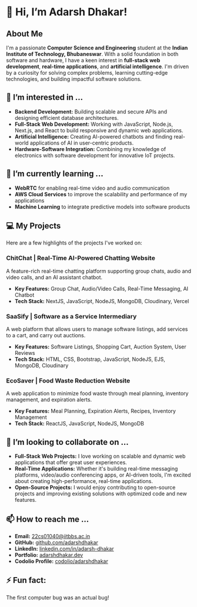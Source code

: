 # 👋 Hi, I’m Adarsh Dhakar!

## About Me
I'm a passionate **Computer Science and Engineering** student at the **Indian Institute of Technology, Bhubaneswar**. With a solid foundation in both software and hardware, I have a keen interest in **full-stack web development**, **real-time applications**, and **artificial intelligence**. I'm driven by a curiosity for solving complex problems, learning cutting-edge technologies, and building impactful software solutions.

## 👀 I’m interested in ...
- **Backend Development:** Building scalable and secure APIs and designing efficient database architectures.
- **Full-Stack Web Development:** Working with JavaScript, Node.js, Next.js, and React to build responsive and dynamic web applications.
- **Artificial Intelligence:** Creating AI-powered chatbots and finding real-world applications of AI in user-centric products.
- **Hardware-Software Integration:** Combining my knowledge of electronics with software development for innovative IoT projects.

## 🌱 I’m currently learning ...
- **WebRTC** for enabling real-time video and audio communication
- **AWS Cloud Services** to improve the scalability and performance of my applications
- **Machine Learning** to integrate predictive models into software products

## 💻 My Projects
Here are a few highlights of the projects I've worked on:

### **ChitChat | Real-Time AI-Powered Chatting Website**
A feature-rich real-time chatting platform supporting group chats, audio and video calls, and an AI assistant chatbot.
- **Key Features:** Group Chat, Audio/Video Calls, Real-Time Messaging, AI Chatbot
- **Tech Stack:** NextJS, JavaScript, NodeJS, MongoDB, Cloudinary, Vercel
  
### **SaaSify | Software as a Service Intermediary**
A web platform that allows users to manage software listings, add services to a cart, and carry out auctions. 
- **Key Features:** Software Listings, Shopping Cart, Auction System, User Reviews
- **Tech Stack:** HTML, CSS, Bootstrap, JavaScript, NodeJS, EJS, MongoDB, Cloudinary

### **EcoSaver | Food Waste Reduction Website**
A web application to minimize food waste through meal planning, inventory management, and expiration alerts.
- **Key Features:** Meal Planning, Expiration Alerts, Recipes, Inventory Management
- **Tech Stack:** ReactJS, JavaScript, NodeJS, MongoDB

## 💞️ I’m looking to collaborate on ...
- **Full-Stack Web Projects:** I love working on scalable and dynamic web applications that offer great user experiences.
- **Real-Time Applications:** Whether it's building real-time messaging platforms, video/audio conferencing apps, or AI-driven tools, I'm excited about creating high-performance, real-time applications.
- **Open-Source Projects:** I would enjoy contributing to open-source projects and improving existing solutions with optimized code and new features.

## 📫 How to reach me ...
- **Email:** 22cs01040@iitbbs.ac.in
- **GitHub:** [github.com/adarshdhakar](https://github.com/adarshdhakar)
- **LinkedIn:** [linkedin.com/in/adarsh-dhakar](https://linkedin.com/in/adarsh-dhakar)
- **Portfolio:** [adarshdhakar.dev](https://adarshdhakar.dev)
- **Codolio Profile:** [codolio/adarshdhakar](https://codolio/adarshdhakar)

## ⚡ Fun fact:
The first computer bug was an actual bug!



